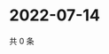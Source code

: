 # 2022-07-14

共 0 条

<!-- BEGIN WEIBO -->
<!-- 最后更新时间 Thu Jul 14 2022 20:33:41 GMT+0800 (China Standard Time) -->

<!-- END WEIBO -->

